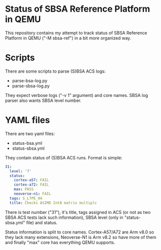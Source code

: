 # Status of SBSA Reference Platform in QEMU

This repository contains my attempt to track status of SBSA Reference Platform
in QEMU ("-M sbsa-ref") in a bit more organized way.


# Scripts

There are some scripts to parse (S)BSA ACS logs:

- parse-bsa-log.py
- parse-sbsa-log.py

They expect verbose logs ("-v 1" argument) and core names. SBSA log parser also
wants SBSA level number.


# YAML files

There are two yaml files:

- status-bsa.yml
- status-sbsa.yml

They contain status of (S)BSA ACS runs. Format is simple:

```yaml
31:
  level: '7'
  status:
    cortex-a57: FAIL
    cortex-a72: FAIL
    max: PASS
    neoverse-n1: FAIL
  tags: S_L7PE_04
  title: Checks ASIMD Int8 matrix multiplc
```

There is test number ("31"), it's title, tags assigned in ACS (or not as two
SBSA ACS tests lack such information), SBSA level (only in "status-sbsa.yml"
file) and status.

Status information is split to core names. Cortex-A57/A72 are Arm v8.0 so they
lack many extensions, Neoverse-N1 is Arm v8.2 so have more of them and finally
"max" core has everything QEMU supports.
